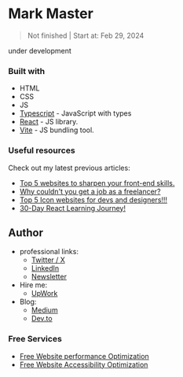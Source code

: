 # Mark Master
> Not finished | Start at: Feb 29, 2024

under development

### Built with
-   HTML
-   CSS
-   JS
-   [Typescript](https://www.typescriptlang.org/) - JavaScript with types
-   [React](https://react.dev/) - JS library.
-   [Vite](https://vitejs.dev/) - JS bundling tool.

### Useful resources

Check out my latest previous articles:

-   [Top 5 websites to sharpen your front-end skills.](https://dev.to/ymhaah/top-5-websites-to-sharpen-your-front-end-skills-3ao0)
-   [Why couldn't you get a job as a freelancer?](https://dev.to/ymhaah/why-couldnt-you-get-a-job-as-a-freelancer-1jm8)
-   [Top 5 Icon websites for devs and designers!!!](https://dev.to/ymhaah/top-5-icon-websites-for-devs-and-designers-53mh)
-   [30-Day React Learning Journey!](https://dev.to/ymhaah/series/20473)

## Author

-   professional links:
    -   [Twitter / X](https://twitter.com/hafanwy)
    -   [LinkedIn](https://www.linkedin.com/in/youssef-hafnawy/)
    -   [Newsletter](https://hefnawystudio.substack.com/?utm_source=navbar&utm_medium=web&r=31jf6o)
-   Hire me:
    -   [UpWork](https://www.upwork.com/freelancers/~01acd8e5370e5646aa)
-   Blog:
    -   [Medium](https://medium.com/@ymhaah250)
    -   [Dev.to](https://dev.to/ymhaah)

### Free Services

-   [Free Website performance Optimization](https://tally.so/r/nPzKaB)
-   [Free Website Accessibility Optimization](https://tally.so/r/3lr2bp)
